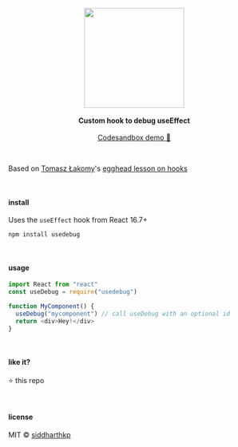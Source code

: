 <p align="center">
  <img src="https://octodex.github.com/images/daftpunktocat-guy.gif" height="200px"/>
  <br><br>
  <b>Custom hook to debug useEffect</b>
  <br><br>
  <a href="https://codesandbox.io/s/0qqmmv251w?moduleview=1"/>Codesandbox demo 🔗</a>
</p>

&nbsp;

Based on [Tomasz Łakomy](https://twitter.com/tlakomy)'s [egghead lesson on hooks ](https://egghead.io/lessons/react-use-react-useeffect-hook-to-see-how-many-times-component-mounts-and-unmounts)

&nbsp;

#### install

Uses the `useEffect` hook from React 16.7+

```
npm install usedebug
```

&nbsp;

#### usage

```js
import React from "react"
const useDebug = require("usedebug")

function MyComponent() {
  useDebug("mycomponent") // call useDebug with an optional id
  return <div>Hey!</div>
}
```

&nbsp;

#### like it?

:star: this repo

&nbsp;

#### license

MIT © [siddharthkp](https://github.com/siddharthkp)

